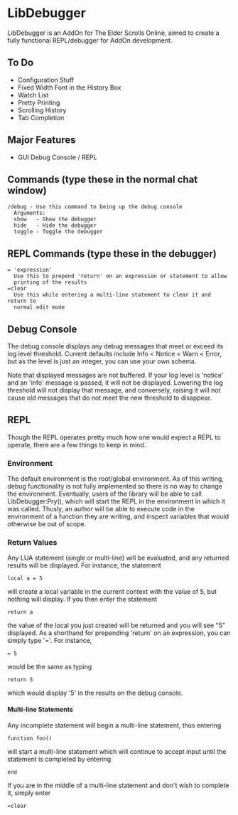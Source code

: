 # LibDebugger
LibDebugger is an AddOn for The Elder Scrolls Online, aimed to create a fully
functional REPL/debugger for AddOn development.

## To Do
* Configuration Stuff
* Fixed Width Font in the History Box
* Watch List
* Pretty Printing
* Scrolling History
* Tab Completion

## Major Features
* GUI Debug Console / REPL

## Commands (type these in the normal chat window)
    /debug - Use this command to being up the debug console
      Arguments:
      show   - Show the debugger
      hide   - Hide the debugger
      toggle - Toggle the debugger

## REPL Commands (type these in the debugger)
    = 'expression'
      Use this to prepend 'return' on an expression or statement to allow
      printing of the results
    =clear
      Use this while entering a multi-line statement to clear it and return to
      normal edit mode

## Debug Console
The debug console displays any debug messages that meet or exceed its log
level threshold.  Current defaults include Info < Notice < Warn < Error, but
as the level is just an integer, you can use your own schema.

Note that displayed messages are not buffered.  If your log level is 'notice'
and an 'info' message is passed, it will not be displayed.  Lowering the log
threshold will not display that message, and conversely, raising it will not
cause old messages that do not meet the new threshold to disappear.

## REPL
Though the REPL operates pretty much how one would expect a REPL to operate,
there are a few things to keep in mind.

### Environment
The default environment is the root/global environment.  As of this writing,
debug functionality is not fully implemented so there is no way to change the
environment.  Eventually, users of the library will be able to call
LibDebugger:Pry(), which will start the REPL in the environment in which it
was called.  Thusly, an author will be able to execute code in the environment
of a function they are writing, and inspect variables that would otherwise be
out of scope.

### Return Values
Any LUA statement (single or multi-line) will be evaluated, and any returned
results will be displayed. For instance, the statement

    local a = 5

will create a local variable in the current context with the value of 5, but
nothing will display.  If you then enter the statement

    return a

the value of the local you just created will be returned and you will see "5"
displayed.  As a shorthand for prepending 'return' on an expression, you can
simply type '='.  For instance,

    = 5

would be the same as typing

    return 5

which would display '5' in the results on the debug console.

#### Multi-line Statements
Any incomplete statement will begin a multi-line statement, thus entering

    function foo()

will start a multi-line statement which will continue to accept input until
the statement is completed by entering

    end

If you are in the middle of a multi-line statement and don't wish to complete
it, simply enter

    =clear
